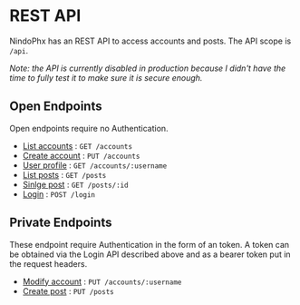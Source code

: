 # REST API

NindoPhx has an REST API to access accounts and posts. The API scope is `/api`.

_Note: the API is currently disabled in production because I didn't have the time to fully test it to make sure it is secure enough._

## Open Endpoints

Open endpoints require no Authentication.

* [List accounts](..//accounts/list-accounts.md) : `GET /accounts`
* [Create account](..//accounts/create-account.md) : `PUT /accounts`
* [User profile](../accounts/get-account.md) : `GET /accounts/:username`
* [List posts](../posts/list-posts.md) : `GET /posts`
* [Sinlge post](../posts/get-post.md) : `GET /posts/:id`
* [Login](login.md) : `POST /login`

## Private Endpoints

These endpoint require Authentication in the form of an token. A token can be obtained via the Login API described above and as a bearer token put in the request headers.

* [Modify account](../accounts/modify-account.md) : `PUT /accounts/:username`
* [Create post](../posts/create-post.md) : `PUT /posts`
